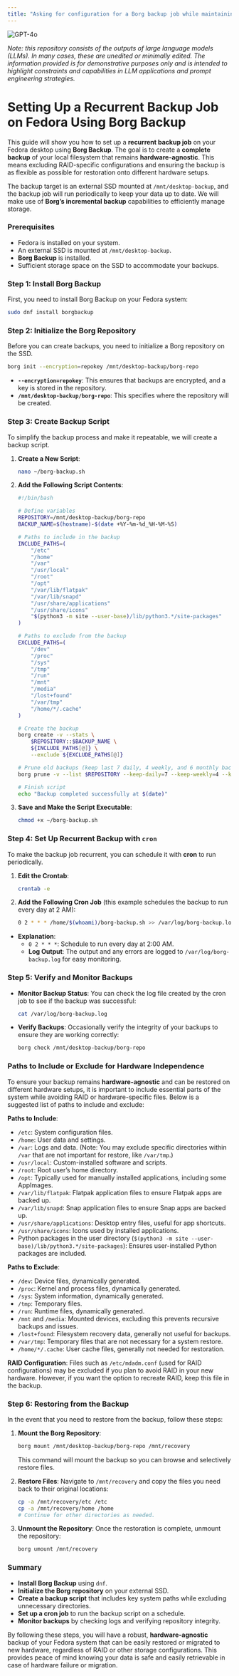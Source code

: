 ```yaml
---
title: "Asking for configuration for a Borg backup job while maintaining hardware agnosticism"
---
```

![GPT-4o](https://img.shields.io/badge/GPT--4o-3333FF?style=for-the-badge&logo=openai&logoColor=white)



*Note: this repository consists of the outputs of large language models (LLMs). In many cases, these are unedited or minimally edited. The information provided is for demonstrative purposes only and is intended to highlight constraints and capabilities in LLM applications and prompt engineering strategies.*


# Setting Up a Recurrent Backup Job on Fedora Using Borg Backup

This guide will show you how to set up a **recurrent backup job** on your Fedora desktop using **Borg Backup**. The goal is to create a **complete backup** of your local filesystem that remains **hardware-agnostic**. This means excluding RAID-specific configurations and ensuring the backup is as flexible as possible for restoration onto different hardware setups.

The backup target is an external SSD mounted at `/mnt/desktop-backup`, and the backup job will run periodically to keep your data up to date. We will make use of **Borg’s incremental backup** capabilities to efficiently manage storage.

### Prerequisites
- Fedora is installed on your system.
- An external SSD is mounted at `/mnt/desktop-backup`.
- **Borg Backup** is installed.
- Sufficient storage space on the SSD to accommodate your backups.

### Step 1: Install Borg Backup
First, you need to install Borg Backup on your Fedora system:

```bash
sudo dnf install borgbackup
```

### Step 2: Initialize the Borg Repository
Before you can create backups, you need to initialize a Borg repository on the SSD.

```bash
borg init --encryption=repokey /mnt/desktop-backup/borg-repo
```

- **`--encryption=repokey`**: This ensures that backups are encrypted, and a key is stored in the repository.
- **`/mnt/desktop-backup/borg-repo`**: This specifies where the repository will be created.

### Step 3: Create Backup Script
To simplify the backup process and make it repeatable, we will create a backup script.

1. **Create a New Script**:

   ```bash
   nano ~/borg-backup.sh
   ```

2. **Add the Following Script Contents**:

   ```bash
   #!/bin/bash

   # Define variables
   REPOSITORY=/mnt/desktop-backup/borg-repo
   BACKUP_NAME=$(hostname)-$(date +%Y-%m-%d_%H-%M-%S)

   # Paths to include in the backup
   INCLUDE_PATHS=(
       "/etc"
       "/home"
       "/var"
       "/usr/local"
       "/root"
       "/opt"
       "/var/lib/flatpak"
       "/var/lib/snapd"
       "/usr/share/applications"
       "/usr/share/icons"
       "$(python3 -m site --user-base)/lib/python3.*/site-packages"
   )

   # Paths to exclude from the backup
   EXCLUDE_PATHS=(
       "/dev"
       "/proc"
       "/sys"
       "/tmp"
       "/run"
       "/mnt"
       "/media"
       "/lost+found"
       "/var/tmp"
       "/home/*/.cache"
   )

   # Create the backup
   borg create -v --stats \
       $REPOSITORY::$BACKUP_NAME \
       ${INCLUDE_PATHS[@]} \
       --exclude ${EXCLUDE_PATHS[@]}

   # Prune old backups (keep last 7 daily, 4 weekly, and 6 monthly backups)
   borg prune -v --list $REPOSITORY --keep-daily=7 --keep-weekly=4 --keep-monthly=6

   # Finish script
   echo "Backup completed successfully at $(date)"
   ```

3. **Save and Make the Script Executable**:

   ```bash
   chmod +x ~/borg-backup.sh
   ```

### Step 4: Set Up Recurrent Backup with `cron`
To make the backup job recurrent, you can schedule it with **cron** to run periodically.

1. **Edit the Crontab**:

   ```bash
   crontab -e
   ```

2. **Add the Following Cron Job** (this example schedules the backup to run every day at 2 AM):

   ```bash
   0 2 * * * /home/$(whoami)/borg-backup.sh >> /var/log/borg-backup.log 2>&1
   ```

- **Explanation**:
  - `0 2 * * *`: Schedule to run every day at 2:00 AM.
  - **Log Output**: The output and any errors are logged to `/var/log/borg-backup.log` for easy monitoring.

### Step 5: Verify and Monitor Backups
- **Monitor Backup Status**: You can check the log file created by the cron job to see if the backup was successful:
  ```bash
  cat /var/log/borg-backup.log
  ```
- **Verify Backups**: Occasionally verify the integrity of your backups to ensure they are working correctly:
  ```bash
  borg check /mnt/desktop-backup/borg-repo
  ```

### Paths to Include or Exclude for Hardware Independence
To ensure your backup remains **hardware-agnostic** and can be restored on different hardware setups, it is important to include essential parts of the system while avoiding RAID or hardware-specific files. Below is a suggested list of paths to include and exclude:

**Paths to Include**:
- `/etc`: System configuration files.
- `/home`: User data and settings.
- `/var`: Logs and data. (Note: You may exclude specific directories within `/var` that are not important for restore, like `/var/tmp`.)
- `/usr/local`: Custom-installed software and scripts.
- `/root`: Root user’s home directory.
- `/opt`: Typically used for manually installed applications, including some AppImages.
- `/var/lib/flatpak`: Flatpak application files to ensure Flatpak apps are backed up.
- `/var/lib/snapd`: Snap application files to ensure Snap apps are backed up.
- `/usr/share/applications`: Desktop entry files, useful for app shortcuts.
- `/usr/share/icons`: Icons used by installed applications.
- Python packages in the user directory (`$(python3 -m site --user-base)/lib/python3.*/site-packages`): Ensures user-installed Python packages are included.

**Paths to Exclude**:
- `/dev`: Device files, dynamically generated.
- `/proc`: Kernel and process files, dynamically generated.
- `/sys`: System information, dynamically generated.
- `/tmp`: Temporary files.
- `/run`: Runtime files, dynamically generated.
- `/mnt` and `/media`: Mounted devices, excluding this prevents recursive backups and issues.
- `/lost+found`: Filesystem recovery data, generally not useful for backups.
- `/var/tmp`: Temporary files that are not necessary for a system restore.
- `/home/*/.cache`: User cache files, generally not needed for restoration.

**RAID Configuration**: Files such as `/etc/mdadm.conf` (used for RAID configurations) may be excluded if you plan to avoid RAID in your new hardware. However, if you want the option to recreate RAID, keep this file in the backup.

### Step 6: Restoring from the Backup
In the event that you need to restore from the backup, follow these steps:

1. **Mount the Borg Repository**:
   ```bash
   borg mount /mnt/desktop-backup/borg-repo /mnt/recovery
   ```
   This command will mount the backup so you can browse and selectively restore files.

2. **Restore Files**:
   Navigate to `/mnt/recovery` and copy the files you need back to their original locations:
   ```bash
   cp -a /mnt/recovery/etc /etc
   cp -a /mnt/recovery/home /home
   # Continue for other directories as needed.
   ```

3. **Unmount the Repository**:
   Once the restoration is complete, unmount the repository:
   ```bash
   borg umount /mnt/recovery
   ```

### Summary
- **Install Borg Backup** using `dnf`.
- **Initialize the Borg repository** on your external SSD.
- **Create a backup script** that includes key system paths while excluding unnecessary directories.
- **Set up a cron job** to run the backup script on a schedule.
- **Monitor backups** by checking logs and verifying repository integrity.

By following these steps, you will have a robust, **hardware-agnostic** backup of your Fedora system that can be easily restored or migrated to new hardware, regardless of RAID or other storage configurations. This provides peace of mind knowing your data is safe and easily retrievable in case of hardware failure or migration.

